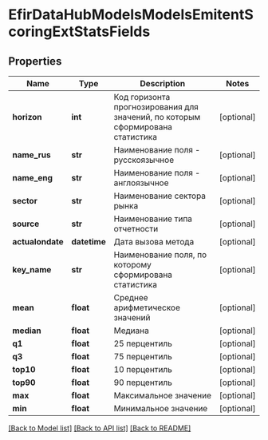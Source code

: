 # EfirDataHubModelsModelsEmitentScoringExtStatsFields

## Properties
Name | Type | Description | Notes
------------ | ------------- | ------------- | -------------
**horizon** | **int** | Код горизонта прогнозирования для значений, по которым сформирована статистика | [optional] 
**name_rus** | **str** | Наименование поля - русскоязычное | [optional] 
**name_eng** | **str** | Наименование поля - англоязычное | [optional] 
**sector** | **str** | Наименование сектора рынка | [optional] 
**source** | **str** | Наименование типа отчетности | [optional] 
**actualondate** | **datetime** | Дата вызова метода | [optional] 
**key_name** | **str** | Наименование поля, по которому сформирована статистика | [optional] 
**mean** | **float** | Среднее арифметическое значений | [optional] 
**median** | **float** | Медиана | [optional] 
**q1** | **float** | 25 перцентиль | [optional] 
**q3** | **float** | 75 перцентиль | [optional] 
**top10** | **float** | 10 перцентиль | [optional] 
**top90** | **float** | 90 перцентиль | [optional] 
**max** | **float** | Максимальное значение | [optional] 
**min** | **float** | Минимальное значение | [optional] 

[[Back to Model list]](../README.md#documentation-for-models) [[Back to API list]](../README.md#documentation-for-api-endpoints) [[Back to README]](../README.md)


